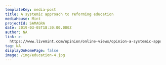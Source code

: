 ```yaml
---
templateKey: media-post
title: A systemic approach to reforming education
mediaHouse: Mint
projectId: SAMAGRA
date: 2019-03-05T18:30:00.000Z
author: NA
link: >-
  https://www.livemint.com/opinion/online-views/opinion-a-systemic-approach-to-reforming-education-1551893345012.html
tag: NA
displayOnHomePage: false
image: /img/education-4.jpg
---
```



